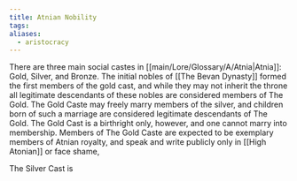 ```yaml
---
title: Atnian Nobility
tags: 
aliases:
  - aristocracy
---
```

There are three main social castes in [[main/Lore/Glossary/A/Atnia|Atnia]]: Gold, Silver, and Bronze. The initial nobles of [[The Bevan Dynasty]] formed the first members of the gold cast, and while they may not inherit the throne all legitimate descendants of these nobles are considered members of The Gold. The Gold Caste may freely marry members of the silver, and children born of such a marriage are considered legitimate descendants of The Gold. The Gold Cast is a birthright only, however, and one cannot marry into membership. Members of The Gold Caste are expected to be exemplary members of Atnian royalty, and speak and write publicly only in [[High Atonian]] or face shame, 

The Silver Cast is 